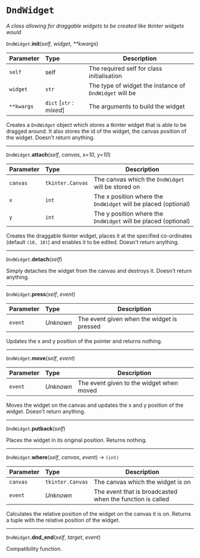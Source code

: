 # `DndWidget`
*A class allowing for draggable widgets to be created like tkinter widgets would*

`DndWidget`.**__init__**(_self_, _widget_, _**kwargs_)

|Parameter|Type|Description|
|:--------|:---|-----------|
|`self`|self|The required self for class initialisation|
|`widget`|`str`|The type of widget the instance of `DndWidget` will be|
|`**kwargs`|`dict` [`str` : *mixed*]|The arguments to build the widget|

Creates a `DndWidget` object which stores a tkinter widget that is able to be dragged around. It also stores the id of the widget, the canvas position of the widget. Doesn't return anything.

<hr>

`DndWidget`.**attach**(*self*, *canvas*, *x=10*, *y=10*)

|Parameter|Type|Description|
|:--------|:---|-----------|
|`canvas`|`tkinter.Canvas`| The canvas which the `DndWidget` will be stored on|
|`x`|`int`|The x position where the `DndWidget` will be placed (optional)|
|`y`|`int`|The y position where the `DndWidget` will be placed (optional)|

Creates the draggable tkinter widget, places it at the specified co-ordinates (default `(10, 10)`) and enables it to be edited. Doesn't return anything.

<hr>

`DndWidget`.**detach**(*self*)

Simply detaches the widget from the canvas and destroys it. Doesn't return anything.

<hr>

`DndWidget`.**press**(*self*, *event*)

|Parameter|Type|Description|
|:--------|:---|-----------|
|`event`|*Unknown*|The event given when the widget is pressed|

Updates the x and y position of the pointer and returns nothing.

<hr>

`DndWidget`.**move**(*self*, *event*)

|Parameter|Type|Description|
|:--------|:---|-----------|
|`event`|*Unknown*|The event given to the widget when moved|

Moves the widget on the canvas and updates the x and y position of the widget. Doesn't return anything.

<hr>

`DndWidget`.**putback**(*self*)

Places the widget in its original position. Returns nothing.

<hr>

`DndWidget`.**where**(*self*, *canvas*, *event*) -> `(int)`

|Parameter|Type|Description|
|:--------|:---|-----------|
|`canvas`|`tkinter.Canvas`|The canvas which the widget is on|
|`event`|*Unknown*|The event that is broadcasted when the function is called|

Calculates the relative position of the widget on the canvas it is on. Returns a tuple with the relative position of the widget.

<hr>

`DndWidget`.**dnd_end**(*self*, *target*, *event*)

Compatibility function.
